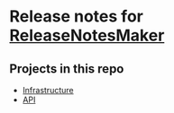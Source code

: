 # Release notes for [ReleaseNotesMaker](https://github.com/lbugnion/ReleaseNotesMaker)

## Projects in this repo

- [Infrastructure](https://github.com/lbugnion/ReleaseNotesMaker/blob/main/release-notes-infrastructure.md)
- [API](https://github.com/lbugnion/ReleaseNotesMaker/blob/main/release-notes-api.md)

